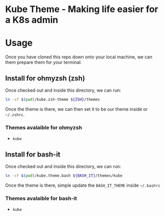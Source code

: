 # Kube Theme - Making life easier for a K8s admin

# Usage
Once you have cloned this repo down onto your local machine, we can them prepare them for
your terminal.
## Install for ohmyzsh (zsh)
Once checked out and inside this directory, we can run:
```sh
ln -sf $(pwd)/kube.zsh-theme ${ZSH}/themes 
```
Once the theme is there, we can then set it to be our theme inside or `~/.zshrc`.

### Themes avalaible for ohmyzsh
- `kube`

## Install for bash-it
Once checked out and inside this directory, we can run:
```sh
ln -sf $(pwd)/kube.theme.bash ${BASH_IT}/themes/kube
```

Once the theme is there, simple update the `BASH_IT_THEME` inside `~/.bashrc`

### Themes avalaible for bash-it
- `kube`
